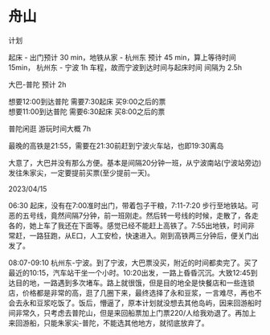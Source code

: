 # 舟山

计划

起床 - 出门预计 30 min，地铁从家 - 杭州东 预计 45 min，算上等待时间 15min， 杭州东 - 宁波 1h 车程，故而宁波到达时间与起床时间 间隔为 2.5h

大巴-普陀 预计 2h

想要12:00到达普陀 需要7:30起床 买9:00之后的票  
想要11:00到达普陀 需要6:30起床 买8:00之后的票

普陀闲逛 游玩时间大概 7h

最晚的高铁是21:55，需要在21:30前赶到宁波火车站，也即19:30离岛

大意了，大巴并没有那么方便。基本是间隔20分钟一班，从宁波南站(宁波站旁边)发往朱家尖，一定要提前买票(至少提前一天)。

2023/04/15

06:30 起床，没有在7:00准时出门，带着包子干粮，7:11-7:20 步行至地铁站。可恶的五号线，竟然间隔7分钟，前一班刚走。然后转一号线的时候，走散了，各走各的，她上车了我还在下面等。感觉已经不能赶上高铁了。7:55出地铁，时间非常赶，一路狂跑，从E口，人工安检，快速进入。刚到高铁两三分钟后，便关门出发了。

08:07-09:10 杭州东-宁波。到了宁波，大巴票没买，附近的时间都卖完了。买了最近的10:15，汽车站干坐一个小时。10:20出发，一路上昏昏沉沉。大致12:45到达目的地，一路遇到多次堵车。路上就很饿，但是目的地全是快餐店和一些连锁店，价格都是非常的高，逛了几圈下来，最终选择了永和豆浆，一言难尽，再也不会去永和豆浆吃饭了。饭后，懵逼了，原本计划就没想去其他岛屿，因来回游船时间非常久，只考虑去普陀山，但是来回船票加上门票220/人给我劝退了。再加上来回游船，只能朱家尖-普陀，不能选其他地方，就彻底放弃了。
